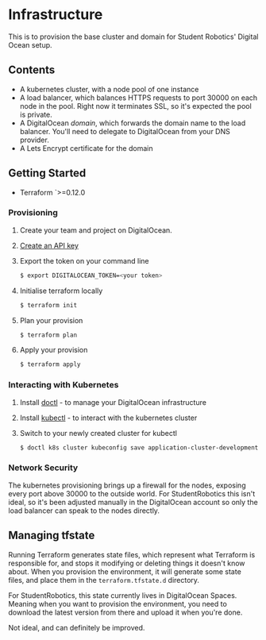 # Infrastructure

This is to provision the base cluster and domain for Student Robotics' Digital
Ocean setup.

## Contents

* A kubernetes cluster, with a node pool of one instance
* A load balancer, which balances HTTPS requests to port 30000 on each node in
  the pool. Right now it terminates SSL, so it's expected the pool is private.
* A DigitalOcean _domain_, which forwards the domain name to the load balancer.
  You'll need to delegate to DigitalOcean from your DNS provider.
* A Lets Encrypt certificate for the domain

## Getting Started

* Terraform `>=0.12.0

### Provisioning

1. Create your team and project on DigitalOcean.

2. [Create an API key][dotoken]

3. Export the token on your command line

   ```bash
   $ export DIGITALOCEAN_TOKEN=<your token>
   ```

4. Initialise terraform locally

   ```bash
   $ terraform init
   ```

5. Plan your provision

   ```bash
   $ terraform plan
   ```

6. Apply your provision

   ```bash
   $ terraform apply
   ```

### Interacting with Kubernetes

1. Install [doctl][doctl] - to manage your DigitalOcean infrastructure
2. Install [kubectl][kubectl] - to interact with the kubernetes cluster

3. Switch to your newly created cluster for kubectl

   ```bash
   $ doctl k8s cluster kubeconfig save application-cluster-development
   ```

### Network Security

The kubernetes provisioning brings up a firewall for the nodes, exposing every
port above 30000 to the outside world. For StudentRobotics this isn't ideal, so
it's been adjusted manually in the DigitalOcean account so only the load
balancer can speak to the nodes directly.

## Managing tfstate

Running Terraform generates state files, which represent what Terraform is
responsible for, and stops it modifying or deleting things it doesn't know
about. When you provision the environment, it will generate some state files,
and place them in the `terraform.tfstate.d` directory.

For StudentRobotics, this state currently lives in DigitalOcean Spaces. Meaning
when you want to provision the environment, you need to download the latest
version from there and upload it when you're done.

Not ideal, and can definitely be improved.

[doctl]: https://github.com/digitalocean/doctl#installing-doctl
[kubectl]: https://kubernetes.io/docs/tasks/tools/install-kubectl/
[dotoken]: https://cloud.digitalocean.com/account/api/tokens
